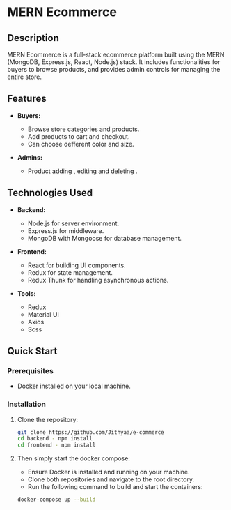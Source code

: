 # MERN Ecommerce

## Description

MERN Ecommerce is a full-stack ecommerce platform built using the MERN (MongoDB, Express.js, React, Node.js) stack. It includes functionalities for buyers to browse products, and provides admin controls for managing the entire store.

## Features

- **Buyers:**
  - Browse store categories and products.
  - Add products to cart and checkout.
  - Can choose defferent color and size.

- **Admins:**
  - Product adding , editing and deleting .

## Technologies Used

- **Backend:**
  - Node.js for server environment.
  - Express.js for middleware.
  - MongoDB with Mongoose for database management.

- **Frontend:**
  - React for building UI components.
  - Redux for state management.
  - Redux Thunk for handling asynchronous actions.

- **Tools:**
  - Redux
  - Material UI
  - Axios
  - Scss  

## Quick Start

### Prerequisites

- Docker installed on your local machine.

### Installation

1. Clone the repository:

   ```bash
   git clone https://github.com/Jithyaa/e-commerce
   cd backend - npm install
   cd frontend - npm install
   
2. Then simply start the docker compose:
    - Ensure Docker is installed and running on your machine.
    - Clone both repositories and navigate to the root directory.
    - Run the following command to build and start the containers:

   ```bash
   docker-compose up --build
